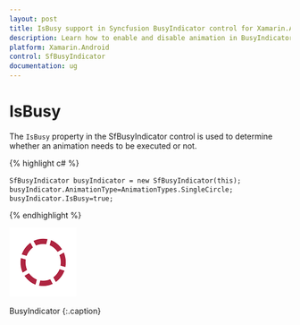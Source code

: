 ```yaml
---
layout: post
title: IsBusy support in Syncfusion BusyIndicator control for Xamarin.Android
description: Learn how to enable and disable animation in BusyIndicator
platform: Xamarin.Android
control: SfBusyIndicator
documentation: ug
---
```


# IsBusy

The `IsBusy` property in the SfBusyIndicator control is used to determine whether an animation needs to be executed or not.

{% highlight c# %}

	SfBusyIndicator busyIndicator = new SfBusyIndicator(this);
	busyIndicator.AnimationType=AnimationTypes.SingleCircle;
	busyIndicator.IsBusy=true;

{% endhighlight %}

![](images/IsBusy_img1.png)                                                                                                   

BusyIndicator
{:.caption}


